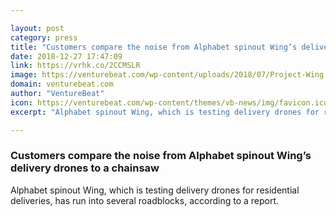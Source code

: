 ```yaml
---

layout: post
category: press
title: "Customers compare the noise from Alphabet spinout Wing’s delivery drones to a chainsaw"
date: 2018-12-27 17:47:09
link: https://vrhk.co/2CCMSLR
image: https://venturebeat.com/wp-content/uploads/2018/07/Project-Wing.jpg?fit=1280%2C757&strip=all
domain: venturebeat.com
author: "VentureBeat"
icon: https://venturebeat.com/wp-content/themes/vb-news/img/favicon.ico
excerpt: "Alphabet spinout Wing, which is testing delivery drones for residential deliveries, has run into several roadblocks, according to a report."

---
```


### Customers compare the noise from Alphabet spinout Wing’s delivery drones to a chainsaw

Alphabet spinout Wing, which is testing delivery drones for residential deliveries, has run into several roadblocks, according to a report.